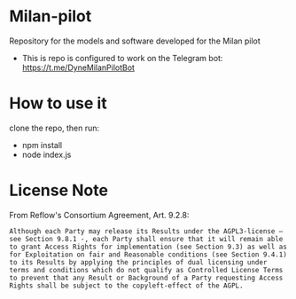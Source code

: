 # Milan-pilot
Repository for the models and software developed for the Milan pilot

* This is repo is configured to work on the Telegram bot: https://t.me/DyneMilanPilotBot

# How to use it

clone the repo, then run:
* npm install
* node index.js


# License Note
From Reflow's Consortium Agreement, Art. 9.2.8:

`
Although each Party may release its Results under the AGPL3-license – see Section 9.8.1 -, each Party shall ensure that it will remain able to grant Access Rights for implementation (see Section 9.3) as well as for Exploitation on fair and Reasonable conditions (see Section 9.4.1) to its Results by applying the principles of dual licensing under terms and conditions which do not qualify as Controlled License Terms to prevent that any Result or Background of a Party requesting Access Rights shall be subject to the copyleft-effect of the AGPL.
`
